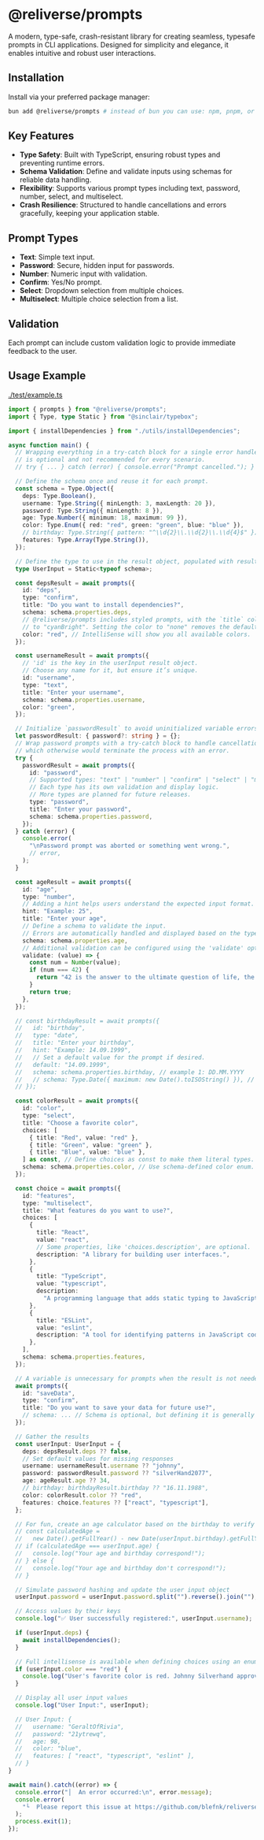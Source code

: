 # @reliverse/prompts

A modern, type-safe, crash-resistant library for creating seamless, typesafe prompts in CLI applications. Designed for simplicity and elegance, it enables intuitive and robust user interactions.

## Installation

Install via your preferred package manager:

```sh
bun add @reliverse/prompts # instead of bun you can use: npm, pnpm, or yarn (deno support is coming soon)
```

## Key Features

- **Type Safety**: Built with TypeScript, ensuring robust types and preventing runtime errors.
- **Schema Validation**: Define and validate inputs using schemas for reliable data handling.
- **Flexibility**: Supports various prompt types including text, password, number, select, and multiselect.
- **Crash Resilience**: Structured to handle cancellations and errors gracefully, keeping your application stable.

## Prompt Types

- **Text**: Simple text input.
- **Password**: Secure, hidden input for passwords.
- **Number**: Numeric input with validation.
- **Confirm**: Yes/No prompt.
- **Select**: Dropdown selection from multiple choices.
- **Multiselect**: Multiple choice selection from a list.
  
## Validation

Each prompt can include custom validation logic to provide immediate feedback to the user.

## Usage Example

[./test/example.ts](https://github.com/reliverse/prompts/blob/main/test/example.ts)

```ts
import { prompts } from "@reliverse/prompts";
import { Type, type Static } from "@sinclair/typebox";

import { installDependencies } from "./utils/installDependencies";

async function main() {
  // Wrapping everything in a try-catch block for a single error handler
  // is optional and not recommended for every scenario.
  // try { ... } catch (error) { console.error("Prompt cancelled."); }

  // Define the schema once and reuse it for each prompt.
  const schema = Type.Object({
    deps: Type.Boolean(),
    username: Type.String({ minLength: 3, maxLength: 20 }),
    password: Type.String({ minLength: 8 }),
    age: Type.Number({ minimum: 18, maximum: 99 }),
    color: Type.Enum({ red: "red", green: "green", blue: "blue" }),
    // birthday: Type.String({ pattern: "^\\d{2}\\.\\d{2}\\.\\d{4}$" }), // DD.MM.YYYY
    features: Type.Array(Type.String()),
  });

  // Define the type to use in the result object, populated with results from the prompts.
  type UserInput = Static<typeof schema>;

  const depsResult = await prompts({
    id: "deps",
    type: "confirm",
    title: "Do you want to install dependencies?",
    schema: schema.properties.deps,
    // @reliverse/prompts includes styled prompts, with the `title` color defaulting
    // to "cyanBright". Setting the color to "none" removes the default styling.
    color: "red", // IntelliSense will show you all available colors.
  });

  const usernameResult = await prompts({
    // 'id' is the key in the userInput result object.
    // Choose any name for it, but ensure it’s unique.
    id: "username",
    type: "text",
    title: "Enter your username",
    schema: schema.properties.username,
    color: "green",
  });

  // Initialize `passwordResult` to avoid uninitialized variable errors.
  let passwordResult: { password?: string } = {};
  // Wrap password prompts with a try-catch block to handle cancellations,
  // which otherwise would terminate the process with an error.
  try {
    passwordResult = await prompts({
      id: "password",
      // Supported types: "text" | "number" | "confirm" | "select" | "multiselect" | "password" | "date"
      // Each type has its own validation and display logic.
      // More types are planned for future releases.
      type: "password",
      title: "Enter your password",
      schema: schema.properties.password,
    });
  } catch (error) {
    console.error(
      "\nPassword prompt was aborted or something went wrong.",
      // error,
    );
  }

  const ageResult = await prompts({
    id: "age",
    type: "number",
    // Adding a hint helps users understand the expected input format.
    hint: "Example: 25",
    title: "Enter your age",
    // Define a schema to validate the input.
    // Errors are automatically handled and displayed based on the type.
    schema: schema.properties.age,
    // Additional validation can be configured using the 'validate' option.
    validate: (value) => {
      const num = Number(value);
      if (num === 42) {
        return "42 is the answer to the ultimate question of life, the universe, and everything. Try a different number.";
      }
      return true;
    },
  });

  // const birthdayResult = await prompts({
  //   id: "birthday",
  //   type: "date",
  //   title: "Enter your birthday",
  //   hint: "Example: 14.09.1999",
  //   // Set a default value for the prompt if desired.
  //   default: "14.09.1999",
  //   schema: schema.properties.birthday, // example 1: DD.MM.YYYY
  //   // schema: Type.Date({ maximum: new Date().toISOString() }), // example 2: ...
  // });

  const colorResult = await prompts({
    id: "color",
    type: "select",
    title: "Choose a favorite color",
    choices: [
      { title: "Red", value: "red" },
      { title: "Green", value: "green" },
      { title: "Blue", value: "blue" },
    ] as const, // Define choices as const to make them literal types.
    schema: schema.properties.color, // Use schema-defined color enum.
  });

  const choice = await prompts({
    id: "features",
    type: "multiselect",
    title: "What features do you want to use?",
    choices: [
      {
        title: "React",
        value: "react",
        // Some properties, like 'choices.description', are optional.
        description: "A library for building user interfaces.",
      },
      {
        title: "TypeScript",
        value: "typescript",
        description:
          "A programming language that adds static typing to JavaScript.",
      },
      {
        title: "ESLint",
        value: "eslint",
        description: "A tool for identifying patterns in JavaScript code.",
      },
    ],
    schema: schema.properties.features,
  });

  // A variable is unnecessary for prompts when the result is not needed later.
  await prompts({
    id: "saveData",
    type: "confirm",
    title: "Do you want to save your data for future use?",
    // schema: ... // Schema is optional, but defining it is generally good practice.
  });

  // Gather the results
  const userInput: UserInput = {
    deps: depsResult.deps ?? false,
    // Set default values for missing responses
    username: usernameResult.username ?? "johnny",
    password: passwordResult.password ?? "silverHand2077",
    age: ageResult.age ?? 34,
    // birthday: birthdayResult.birthday ?? "16.11.1988",
    color: colorResult.color ?? "red",
    features: choice.features ?? ["react", "typescript"],
  };

  // For fun, create an age calculator based on the birthday to verify age accuracy.
  // const calculatedAge =
  //   new Date().getFullYear() - new Date(userInput.birthday).getFullYear();
  // if (calculatedAge === userInput.age) {
  //   console.log("Your age and birthday correspond!");
  // } else {
  //   console.log("Your age and birthday don't correspond!");
  // }

  // Simulate password hashing and update the user input object
  userInput.password = userInput.password.split("").reverse().join("");

  // Access values by their keys
  console.log("✅ User successfully registered:", userInput.username);

  if (userInput.deps) {
    await installDependencies();
  }

  // Full intellisense is available when defining choices using an enum
  if (userInput.color === "red") {
    console.log("User's favorite color is red. Johnny Silverhand approves.");
  }

  // Display all user input values
  console.log("User Input:", userInput);

  // User Input: {
  //   username: "GeraltOfRivia",
  //   password: "21ytrewq",
  //   age: 98,
  //   color: "blue",
  //   features: [ "react", "typescript", "eslint" ],
  // }
}

await main().catch((error) => {
  console.error("│  An error occurred:\n", error.message);
  console.error(
    "└  Please report this issue at https://github.com/blefnk/reliverse/issues",
  );
  process.exit(1);
});
```
